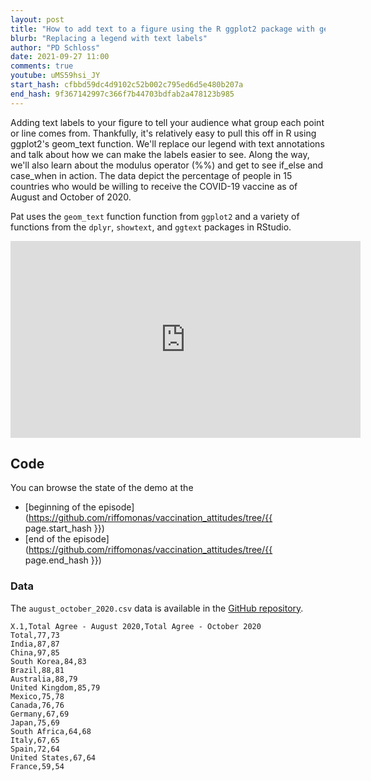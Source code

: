 ```yaml
---
layout: post
title: "How to add text to a figure using the R ggplot2 package with geom_text (CC149)"
blurb: "Replacing a legend with text labels"
author: "PD Schloss"
date: 2021-09-27 11:00
comments: true
youtube: uMS59hsi_JY
start_hash: cfbbd59dc4d9102c52b002c795ed6d5e480b207a
end_hash: 9f367142997c366f7b44703bdfab2a478123b985
---
```


Adding text labels to your figure to tell your audience what group each point or line comes from. Thankfully, it's relatively easy to pull this off in R using ggplot2's geom_text function. We'll replace our legend with text annotations and talk about how we can make the labels easier to see. Along the way, we'll also learn about the modulus operator (%%) and get to see if_else and case_when in action. The data depict the percentage of people in 15 countries who would be willing to receive the COVID-19 vaccine as of August and October of 2020.

Pat uses the `geom_text` function function from `ggplot2` and a variety of functions from the `dplyr`, `showtext`, and `ggtext` packages in RStudio.

<iframe style="margin: 0 auto;display:block;" width="560" height="315" src="https://www.youtube.com/embed/{{ page.youtube }}" frameborder="0" allow="accelerometer; autoplay; encrypted-media; gyroscope; picture-in-picture" allowfullscreen></iframe>


## Code

You can browse the state of the demo at the
* [beginning of the episode](https://github.com/riffomonas/vaccination_attitudes/tree/{{ page.start_hash }})
* [end of the episode](https://github.com/riffomonas/vaccination_attitudes/tree/{{ page.end_hash }})


### Data

The `august_october_2020.csv` data is available in the [GitHub repository](https://raw.githubusercontent.com/riffomonas/vaccination_attitudes/3f39b9e09618144874ced760c9a6332498e3a19c/august_october_2020.csv).

```
X.1,Total Agree - August 2020,Total Agree - October 2020
Total,77,73
India,87,87
China,97,85
South Korea,84,83
Brazil,88,81
Australia,88,79
United Kingdom,85,79
Mexico,75,78
Canada,76,76
Germany,67,69
Japan,75,69
South Africa,64,68
Italy,67,65
Spain,72,64
United States,67,64
France,59,54
```
